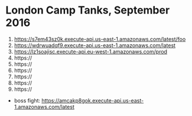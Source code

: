 # London Camp Tanks, September 2016

1. https://s7em43sz0k.execute-api.us-east-1.amazonaws.com/latest/foo
2. https://wdrwuadqf9.execute-api.us-east-1.amazonaws.com/latest
3. https://lz1soajisc.execute-api.eu-west-1.amazonaws.com/prod
4. https://
5. https://
6. https://
7. https://
8. https://
9. https://

* boss fight: https://amcakp8gok.execute-api.us-east-1.amazonaws.com/latest

